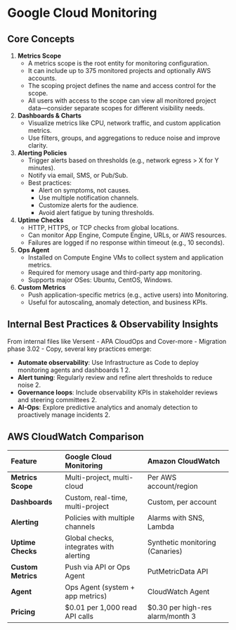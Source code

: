 # Google Cloud Monitoring
## Core Concepts
1. **Metrics Scope**
    - A metrics scope is the root entity for monitoring configuration.
    - It can include up to 375 monitored projects and optionally AWS accounts.
    - The scoping project defines the name and access control for the scope.
    - All users with access to the scope can view all monitored project data—consider separate scopes for different visibility needs.
2. **Dashboards & Charts**
    - Visualize metrics like CPU, network traffic, and custom application metrics.
    - Use filters, groups, and aggregations to reduce noise and improve clarity.
3. **Alerting Policies**
    - Trigger alerts based on thresholds (e.g., network egress > X for Y minutes).
    - Notify via email, SMS, or Pub/Sub.
    - Best practices:
        - Alert on symptoms, not causes.
        - Use multiple notification channels.
        - Customize alerts for the audience.
        - Avoid alert fatigue by tuning thresholds.
4. **Uptime Checks**
    - HTTP, HTTPS, or TCP checks from global locations.
    - Can monitor App Engine, Compute Engine, URLs, or AWS resources.
    - Failures are logged if no response within timeout (e.g., 10 seconds).
5. **Ops Agent**
    - Installed on Compute Engine VMs to collect system and application metrics.
    - Required for memory usage and third-party app monitoring.
    - Supports major OSes: Ubuntu, CentOS, Windows.
6. **Custom Metrics**
    - Push application-specific metrics (e.g., active users) into Monitoring.
    - Useful for autoscaling, anomaly detection, and business KPIs.

## Internal Best Practices & Observability Insights
From internal files like Versent - APA CloudOps and Cover-more - Migration phase 3.02 - Copy, several key practices emerge:
- **Automate observability**: Use Infrastructure as Code to deploy monitoring agents and dashboards 1 2.
- **Alert tuning**: Regularly review and refine alert thresholds to reduce noise 2.
- **Governance loops**: Include observability KPIs in stakeholder reviews and steering committees 2.
- **AI-Ops**: Explore predictive analytics and anomaly detection to proactively manage incidents 2.

## AWS CloudWatch Comparison
| **Feature** | **Google Cloud Monitoring** | **Amazon CloudWatch** |
| :-------- | :---------- | :--------- |
| **Metrics Scope** | Multi-project, multi-cloud | Per AWS account/region |
| **Dashboards** | Custom, real-time, multi-project | Custom, per account |
| **Alerting** | Policies with multiple channels | Alarms with SNS, Lambda |
| **Uptime Checks** | Global checks, integrates with alerting | Synthetic monitoring (Canaries) |
| **Custom Metrics** | Push via API or Ops Agent | PutMetricData API |
| **Agent** | Ops Agent (system + app metrics) | CloudWatch Agent |
| **Pricing** | $0.01 per 1,000 read API calls | $0.30 per high-res alarm/month 3 |